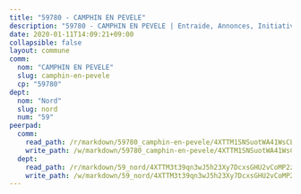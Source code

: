 ```yaml
---
title: "59780 - CAMPHIN EN PEVELE"
description: "59780 - CAMPHIN EN PEVELE | Entraide, Annonces, Initiatives"
date: 2020-01-11T14:09:21+09:00
collapsible: false
layout: commune
comm:
  nom: "CAMPHIN EN PEVELE"
  slug: camphin-en-pevele
  cp: "59780"
dept:
  nom: "Nord"
  slug: nord
  num: "59"
peerpad:
  comm:
    read_path: /r/markdown/59780_camphin-en-pevele/4XTTM1SNSuotWA41WsCLitJnuJFuY7QrtudS6DKtzCU48WeTt
    write_path: /w/markdown/59780_camphin-en-pevele/4XTTM1SNSuotWA41WsCLitJnuJFuY7QrtudS6DKtzCU48WeTt-K3TgTzj9TB32YEmdpi1Sr6AWMwYwjjRLMYgXyyjPAXsGwRwhgiognepmtTGh4qchqzVkT2JzNyejssfVKXz3HsjytbmuyZSzTniALFCzVrUneUKCqWPtZ2q9q2FWxW1nVCqqo9iA
  dept:
    read_path: /r/markdown/59_nord/4XTTM3t39qn3wJ5h23Xy7DcxsGHU2vCoMP2z3iS4TUn3TrtdJ
    write_path: /w/markdown/59_nord/4XTTM3t39qn3wJ5h23Xy7DcxsGHU2vCoMP2z3iS4TUn3TrtdJ-K3TgTuZGkuZqXfr6fpmH7pGsMT6ndvZQMyRDze5QBt7XScLWHoBi246kLoDKpTH2Yo4f3AFSSJqGc2ozvNww7qPLqsDjpvahxCbQ6F5znbfjp6kVgaDcTYc9LyhwSfYuCevnvZUQ
---
```


